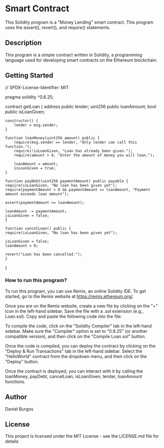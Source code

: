 # Smart Contract
This Solidity program is a "Money Lending" smart contract. This program uses the assert(), revert(), and require() statements.

## Description
This program is a simple contract written in Solidity, a programming language used for developing smart contracts on the Ethereum blockchain.

## Getting Started
// SPDX-License-Identifier: MIT

pragma solidity ^0.8.25;

contract getLoan {
    address public lender;
    uint256 public loanAmount;
    bool public isLoanGiven;

    constructor() {
        lender = msg.sender;
    }

    function loanMoney(uint256 amount) public {
        require(msg.sender == lender, "Only lender can call this function.");
        require(!isLoanGiven, "Loan has already been given.");
        require(amount > 0, "Enter the amount of money you will loan.");
        
        loanAmount = amount;
        isLoanGiven = true;
    }

    function payDebt(uint256 paymentAmount) public payable {
    require(isLoanGiven, "No loan has been given yet");
    require(paymentAmount > 0 && paymentAmount <= loanAmount, "Payment amount exceeds loan amount");

    assert(paymentAmount <= loanAmount);

    loanAmount -= paymentAmount;
    isLoanGiven = false;
    }

    function cancelLoan() public {
    require(isLoanGiven, "No loan has been given yet");

    isLoanGiven = false;
    loanAmount = 0;

    revert("Loan has been cancelled.");
    }
  }
### How to run this program?
To run this program, you can use Remix, an online Solidity IDE. To get started, go to the Remix website at https://remix.ethereum.org/.

Once you are on the Remix website, create a new file by clicking on the "+" icon in the left-hand sidebar. Save the file with a .sol extension (e.g., Loan.sol). Copy and paste the following code into the file:

To compile the code, click on the "Solidity Compiler" tab in the left-hand sidebar. Make sure the "Compiler" option is set to "0.8.25" (or another compatible version), and then click on the "Compile Loan.sol" button.

Once the code is compiled, you can deploy the contract by clicking on the "Deploy & Run Transactions" tab in the left-hand sidebar. Select the "HelloWorld" contract from the dropdown menu, and then click on the "Deploy" button.

Once the contract is deployed, you can interact with it by calling the loanMoney, payDebt, cancelLoan, isLoanGiven, lender, loanAmount functions.


## Author
Daniel Burgos


## License
This project is licensed under the MIT License - see the LICENSE.md file for details




